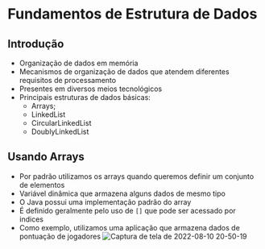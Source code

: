 # Fundamentos de Estrutura de Dados

## Introdução

- Organização de dados em memória
- Mecanismos de organização de dados que atendem diferentes requisitos de processamento
- Presentes em diversos meios tecnológicos
- Principais estruturas de dados básicas:
  - Arrays;
  - LinkedList
  - CircularLinkedList
  - DoublyLinkedList

## Usando Arrays

- Por padrão utilizamos os arrays quando queremos definir um conjunto de elementos
- Variável dinâmica que armazena alguns dados de mesmo tipo
- O Java possui uma implementação padrão do array
- É definido geralmente pelo uso de `[]`  que pode ser acessado por indices
- Como exemplo, utilizamos uma aplicação que armazena dados de pontuação de jogadores
![Captura de tela de 2022-08-10 20-50-19](https://user-images.githubusercontent.com/43495376/184044967-9c62c3c8-fad3-43e0-8082-4aa5ff806f43.png)
